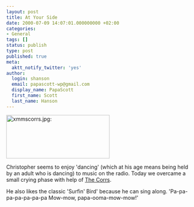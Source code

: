 ```yaml
---
layout: post
title: At Your Side
date: 2000-07-09 14:07:01.000000000 +02:00
categories:
- General
tags: []
status: publish
type: post
published: true
meta:
  aktt_notify_twitter: 'yes'
author:
  login: shanson
  email: papascott-wp@gmail.com
  display_name: PapaScott
  first_name: Scott
  last_name: Hanson
---
```

<p><a href="http://www.thecorrs.org/disco/lyrics/lyrics_a.html#ays"><img src="https://www.papascott.de/wordpress/wp-content/uploads/2000/07/xmmscorrs.jpg" height="116" width="275" border="0" alt="xmmscorrs.jpg: " /></a></p>
<p>Christopher seems to enjoy 'dancing' (which at his age means being held by an adult who is dancing) to music on the radio. Today we overcame a small crying phase with help of <a href="http://www.thecorrs.org/disco/lyrics/lyrics_a.html#ays">The Corrs</a>.</p>
<p>He also likes the classic 'Surfin' Bird' because he can sing along. 'Pa-pa-pa-pa-pa-pa-pa Mow-mow, papa-ooma-mow-mow!'</p>
